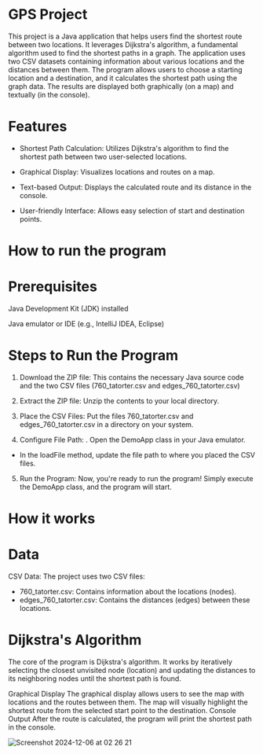 # GPS Project

This project is a Java application that helps users find the shortest route between two locations. It leverages Dijkstra's algorithm, a fundamental algorithm used to find the shortest paths in a graph. The application uses two CSV datasets containing information about various locations and the distances between them. The program allows users to choose a starting location and a destination, and it calculates the shortest path using the graph data. The results are displayed both graphically (on a map) and textually (in the console).

# Features

- Shortest Path Calculation: Utilizes Dijkstra's algorithm to find the shortest path between two user-selected locations.

- Graphical Display: Visualizes locations and routes on a map.

- Text-based Output: Displays the calculated route and its distance in the console.

- User-friendly Interface: Allows easy selection of start and destination points.


# How to run the program

# Prerequisites

Java Development Kit (JDK) installed

Java emulator or IDE (e.g., IntelliJ IDEA, Eclipse)

# Steps to Run the Program


1. Download the ZIP file: This contains the necessary Java source code and the two CSV files (760_tatorter.csv and edges_760_tatorter.csv)
   
2. Extract the ZIP file: Unzip the contents to your local directory.
   
4. Place the CSV Files: Put the files 760_tatorter.csv and edges_760_tatorter.csv in a directory on your system.
   
5. Configure File Path:
. Open the DemoApp class in your Java emulator.
- In the loadFile method, update the file path to where you placed the CSV files.
  
5. Run the Program: Now, you're ready to run the program! Simply execute the DemoApp class, and the program will start.

# How it works

# Data
CSV Data: The project uses two CSV files:
- 760_tatorter.csv: Contains information about the locations (nodes).
- edges_760_tatorter.csv: Contains the distances (edges) between these locations.

# Dijkstra's Algorithm
The core of the program is Dijkstra's algorithm. It works by iteratively selecting the closest unvisited node (location) and updating the distances to its neighboring nodes until the shortest path is found.

Graphical Display
The graphical display allows users to see the map with locations and the routes between them.
The map will visually highlight the shortest route from the selected start point to the destination.
Console Output
After the route is calculated, the program will print the shortest path in the console.


![Screenshot 2024-12-06 at 02 26 21](https://github.com/user-attachments/assets/8b39e548-6d9a-4ea7-b96e-4d5c0e2a49b1)


